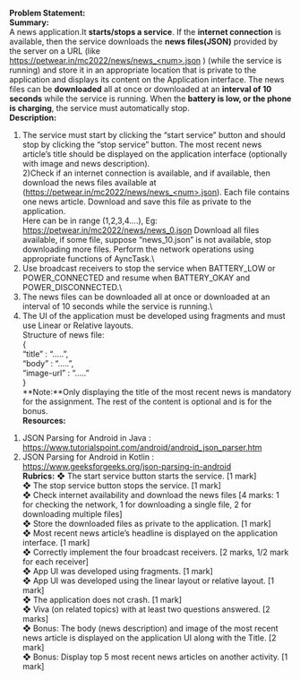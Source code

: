 **Problem Statement:**\
**Summary:**\
A news application.It **starts/stops a service**. If the **internet connection** is available, then the
service downloads the **news files(JSON)** provided by the server on a URL (like
https://petwear.in/mc2022/news/news_<num>.json ) (while the service is running) and store it in
an appropriate location that is private to the application and displays its content on the
Application interface.
The news files can be **downloaded** all at once or downloaded at an **interval of 10 seconds** while
the service is running.
When the **battery is low, or the phone is charging**, the service must automatically stop.\
**Description:**
1) The service must start by clicking the “start service” button and should stop by clicking
the “stop service” button. The most recent news article’s title should be displayed on the
application interface (optionally with image and news description).\
2)Check if an internet connection is available, and if available, then download the news
files available at (https://petwear.in/mc2022/news/news_<num>.json). Each file contains
one news article. Download and save this file as private to the application.\
Here <num> can be in range (1,2,3,4….), Eg:
https://petwear.in/mc2022/news/news_0.json
Download all files available, if some file, suppose “news_10.json” is not available, stop
downloading more files. Perform the network operations using appropriate functions of
AyncTask.\
3) Use broadcast receivers to stop the service when BATTERY_LOW or
POWER_CONNECTED and resume when BATTERY_OKAY and POWER_DISCONNECTED.\
4) The news files can be downloaded all at once or downloaded at an interval of 10
seconds while the service is running.\
5) The UI of the application must be developed using fragments and must use Linear or
Relative layouts.\
Structure of news file:\
{\
“title” : “.....”,\
“body” : “.....”,\
“image-url” : “.....”\
}\
**Note:**Only displaying the title of the most recent news is mandatory for the assignment.
The rest of the content is optional and is for the bonus.\
**Resources:**
1. JSON Parsing for Android in Java :
https://www.tutorialspoint.com/android/android_json_parser.htm
2. JSON Parsing for Android in Kotlin :
https://www.geeksforgeeks.org/json-parsing-in-android \
**Rubrics:**
❖ The start service button starts the service. [1 mark]\
❖ The stop service button stops the service. [1 mark]\
❖ Check internet availability and download the news files [4 marks: 1 for checking the
network, 1 for downloading a single file, 2 for downloading multiple files]\
❖ Store the downloaded files as private to the application. [1 mark]\
❖ Most recent news article’s headline is displayed on the application interface. [1 mark]\
❖ Correctly implement the four broadcast receivers. [2 marks, 1/2 mark for each receiver]\
❖ App UI was developed using fragments. [1 mark]\
❖ App UI was developed using the linear layout or relative layout. [1 mark]\
❖ The application does not crash. [1 mark]\
❖ Viva (on related topics) with at least two questions answered. [2 marks]\
❖ Bonus: The body (news description) and image of the most recent news article is
displayed on the application UI along with the Title. [2 mark]\
❖ Bonus: Display top 5 most recent news articles on another activity. [1 mark]
